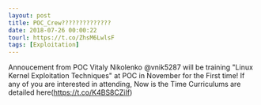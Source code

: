 ```yaml
---
layout: post
title: POC_Crew??????????????
date: 2018-07-26 00:00:22
tourl: https://t.co/ZhsM6LwlsF
tags: [Exploitation]
---
```

Annoucement from POC
Vitaly Nikolenko @vnik5287 will be training "Linux Kernel Exploitation Techniques" at POC in November for the First time! 
If any of you are interested in attending, Now is the Time
Curriculums are detailed here(https://t.co/K4BS8CZiIf)